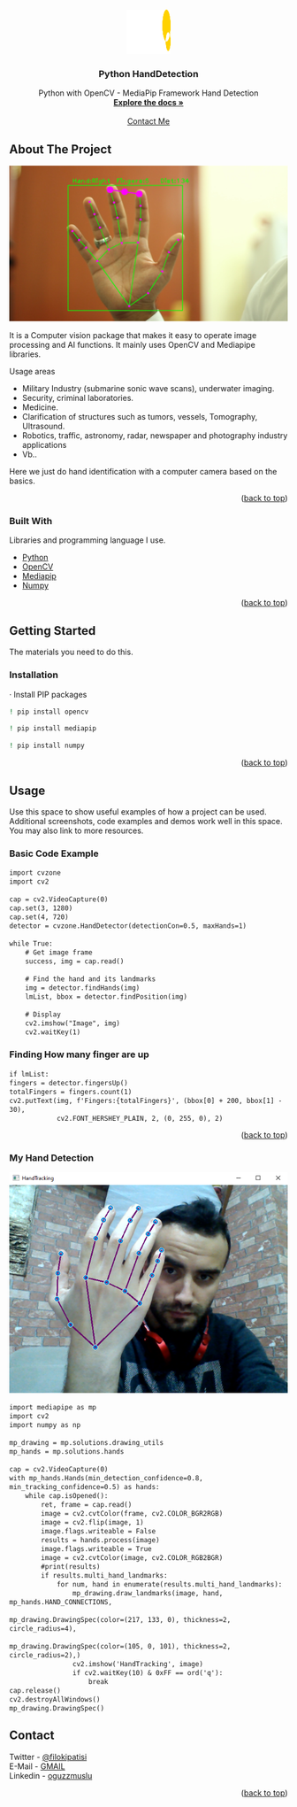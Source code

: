 <div id="top"></div>
<!-- PROJECT LOGO -->
<br />
<div align="center">
  <a href="https://github.com/ogzmsl/HandDetection/blob/main/logo.svg">
    <img src="/logo.svg" alt="" width="80" height="80">
  </a>

  <h3 align="center">Python HandDetection</h3>

  <p align="center">
    Python with OpenCV - MediaPip Framework Hand Detection
    <br />
    <a href="https://pythonrepo.com/repo/cvzone-cvzone"><strong>Explore the docs »</strong></a>
    <br />
    <br /> 
    <a href="https://oguzmuslu.com">Contact Me</a> 
  </p>
</div>


<!-- ABOUT THE PROJECT -->
## About The Project

[![product-screenshot]](https://pythonrepo.com/repo/cvzone-cvzone)

It is a Computer vision package that makes it easy to operate image processing and AI functions. It mainly uses OpenCV and Mediapipe libraries.

Usage areas
* Military Industry (submarine sonic wave scans), underwater imaging.
* Security, criminal laboratories.
* Medicine.
* Clarification of structures such as tumors, vessels, Tomography, Ultrasound.
* Robotics, traffic, astronomy, radar, newspaper and photography industry applications
* Vb..

Here we just do hand identification with a computer camera based on the basics.

<p align="right">(<a href="#top">back to top</a>)</p>



### Built With

Libraries and programming language I use.

* [Python](https://www.python.org/)
* [OpenCV](https://opencv.org/)
* [Mediapip](https://mediapipe.dev/)
* [Numpy](https://numpy.org/)  

<p align="right">(<a href="#top">back to top</a>)</p>


<!-- GETTING STARTED -->
## Getting Started

The materials you need to do this.

### Installation

· Install PIP packages

   ```sh
   ! pip install opencv
   ```
   ```sh
   ! pip install mediapip
   ```
   ```sh
   ! pip install numpy
   ```
<p align="right">(<a href="#top">back to top</a>)</p>


<!-- USAGE EXAMPLES -->
## Usage

Use this space to show useful examples of how a project can be used. Additional screenshots, code examples and demos work well in this space. You may also link to more resources.

### Basic Code Example

```
import cvzone
import cv2

cap = cv2.VideoCapture(0)
cap.set(3, 1280)
cap.set(4, 720)
detector = cvzone.HandDetector(detectionCon=0.5, maxHands=1)

while True:
    # Get image frame
    success, img = cap.read()

    # Find the hand and its landmarks
    img = detector.findHands(img)
    lmList, bbox = detector.findPosition(img)
    
    # Display
    cv2.imshow("Image", img)
    cv2.waitKey(1)

```

### Finding How many finger are up
```
if lmList:
fingers = detector.fingersUp()
totalFingers = fingers.count(1)
cv2.putText(img, f'Fingers:{totalFingers}', (bbox[0] + 200, bbox[1] - 30),
            cv2.FONT_HERSHEY_PLAIN, 2, (0, 255, 0), 2)
```
<p align="right">(<a href="#top">back to top</a>)</p>

### My Hand Detection

![my-handDetection]

```
import mediapipe as mp
import cv2
import numpy as np 

mp_drawing = mp.solutions.drawing_utils
mp_hands = mp.solutions.hands

cap = cv2.VideoCapture(0)
with mp_hands.Hands(min_detection_confidence=0.8, min_tracking_confidence=0.5) as hands:
    while cap.isOpened():
        ret, frame = cap.read()
        image = cv2.cvtColor(frame, cv2.COLOR_BGR2RGB)
        image = cv2.flip(image, 1)
        image.flags.writeable = False
        results = hands.process(image)
        image.flags.writeable = True
        image = cv2.cvtColor(image, cv2.COLOR_RGB2BGR)
        #print(results)
        if results.multi_hand_landmarks:
            for num, hand in enumerate(results.multi_hand_landmarks):
                mp_drawing.draw_landmarks(image, hand, mp_hands.HAND_CONNECTIONS,
                                          mp_drawing.DrawingSpec(color=(217, 133, 0), thickness=2, circle_radius=4),
                                          mp_drawing.DrawingSpec(color=(105, 0, 101), thickness=2, circle_radius=2),)
                cv2.imshow('HandTracking', image)
                if cv2.waitKey(10) & 0xFF == ord('q'):
                    break
cap.release()
cv2.destroyAllWindows()
mp_drawing.DrawingSpec()
```

<!-- CONTACT -->
## Contact

Twitter - [@filokipatisi](https://twitter.com/filokipatisi) <br>
E-Mail -  [GMAIL](mailto:oguzzmuslu@gmail.com) <br>
Linkedin - [oguzzmuslu](https://www.linkedin.com/in/oguzzmuslu/)


<p align="right">(<a href="#top">back to top</a>)</p>





<!-- MARKDOWN LINKS & IMAGES -->
<!-- https://www.markdownguide.org/basic-syntax/#reference-style-links -->
[my-handDetection]: https://github.com/ogzmsl/HandDetection/blob/main/detection.png
[product-screenshot]: https://github.com/ogzmsl/HandDetection/blob/main/screenshot.jpg
